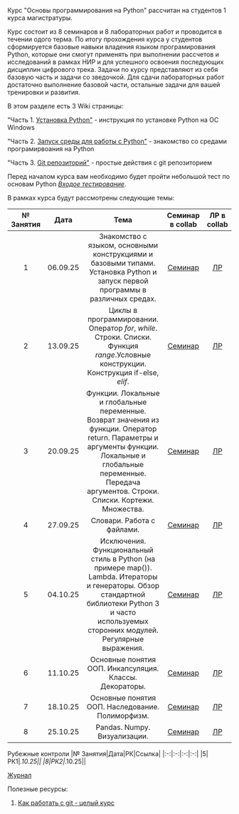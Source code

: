 Курс "Основы программирования на Python" рассчитан на студентов 1 курса магистратуры. 

Курс состоит из 8 семинаров и 8 лабораторных работ и проводится в течении одого терма. По итогу прохождения курса у студентов сформируется базовые навыки владения языком програмирования Python, которые они смогут применять при выполнении рассчетов и исследований в рамках НИР и для успешного освоения последующих дисциплин цифрового трека. Задачи по курсу представляют из себя базовую часть и задачи со зведочкой. Для сдачи лабораторных работ достаточно выполнение базовой части, остальные задачи для вашей тренировки и развития.

В этом разделе есть 3 Wiki страницы:

"Часть 1. [Установка Python"](https://github.com/AnastasiaMoshkova/Python-BMT/wiki/%D0%A7%D0%B0%D1%81%D1%82%D1%8C-1.-%D0%9A%D0%B0%D0%BA-%D1%83%D1%81%D1%82%D0%B0%D0%BD%D0%BE%D0%B2%D0%B8%D1%82%D1%8C-python%3F) - инструкция по установке Python на ОС Windows

"Часть 2. [Запуск среды для работы с Python"](https://github.com/AnastasiaMoshkova/Python-BMT/wiki/%D0%A7%D0%B0%D1%81%D1%82%D1%8C-2.-%D0%97%D0%B0%D0%BF%D1%83%D1%81%D0%BA-%D1%81%D1%80%D0%B5%D0%B4%D1%8B-%D0%B4%D0%BB%D1%8F-%D1%80%D0%B0%D0%B1%D0%BE%D1%82%D1%8B-%D1%81-python) - знакомство со средами програмирвоания на Python

"Часть 3. [Git репозиторий"](https://github.com/AnastasiaMoshkova/Python-BMT/wiki/%D0%A7%D0%B0%D1%81%D1%82%D1%8C-3.-Git-%D1%80%D0%B5%D0%BF%D0%BE%D0%B7%D0%B8%D1%82%D0%BE%D1%80%D0%B8%D0%B9) - простые действия с git репозиторием

Перед началом курса вам необходимо будет пройти небольшой тест по основам Python *[Входое тестирование](https://forms.gle/aVzFzRDrrPjTsHmMA)*. 

В рамках курса будут рассмотрены следующие темы:

|№ Занятия|Дата|Тема|Семинар в collab|ЛР в collab|
|:-:|:-:|:-:|:-:|:-:|
|1|06.09.25|Знакомство с языком, основными конструкциями и базовыми типами. Установка Python и запуск первой программы в различных средах.|[Семинар](https://colab.research.google.com/drive/1zlRIeQyjYM3bBHxYDvPNZAsqEjwblvN-?usp=drive_link)|[ЛР](https://colab.research.google.com/drive/1OElb4CduXPCf73pO9ezJZjJFqJeSL-bC?usp=drive_link)|
|2|13.09.25|Циклы в программировании. Оператор *for*, *while*. Строки. Списки. Функция *range*.Условные конструкции. Конструкция if-else, *elif*.|[Семинар](https://colab.research.google.com/drive/1AiPDwdmg4LGnTQcc-g-IW1s5XmBKTLcS?usp=drive_link)|[ЛР](https://colab.research.google.com/drive/16Y5LCwXg7k-yzK836yBPYeG0clw_RWLQ?usp=drive_link)|
|3|20.09.25|Функции. Локальные и глобальные переменные. Возврат значения из функции. Оператор return. Параметры и аргументы функции. Локальные и глобальные переменные. Передача аргументов. Строки. Списки. Кортежи. Множества.|[Семинар](https://colab.research.google.com/drive/1c8NJTuYf2hz6a_0nfdD7QQybVY7uHuiJ?usp=drive_link)|[ЛР](https://colab.research.google.com/drive/1ikgeLd3owzEINzD_8qKx_3ofsGZoiCb3?usp=drive_link)|
|4|27.09.25|Словари. Работа с файлами.|[Семинар](https://colab.research.google.com/drive/13njZeIDw99hAZp3F97bstlz8QvSFHK0t?usp=drive_link)|[ЛР](https://colab.research.google.com/drive/1qptbqjGxtHQHBVVZxXhdmUmXWRDFrxOj?usp=drive_link)|
|5|04.10.25|Исключения. Функциональный стиль в Python (на примере map()). Lambda. Итераторы и генераторы. Обзор стандартной библиотеки Python 3 и часто используемых сторонних модулей. Регулярные выражения.|[Семинар](https://drive.google.com/file/d/1aIMSy8E0Kxn2p1Sm8HD1Y-PNkpyExyPA/view?usp=sharing)|[ЛР](https://drive.google.com/file/d/1bF95v0L5kAuLXzKgZlpyG59DACbDP-t1/view?usp=sharing)|
|6|11.10.25|Основные понятия ООП. Инкапсуляция. Классы. Декораторы.|[Семинар](https://colab.research.google.com/drive/1X-7ChNbcKQjLKjOnq37vYPw7sLRL_nbQ?usp=sharing)|[ЛР](https://colab.research.google.com/drive/10BkR6-mFjDsow49bvJ_5Dkr_YXktldsN?usp=sharing)|
|7|18.10.25|Основные понятия ООП. Наследование. Полиморфизм.|[Семинар](https://drive.google.com/file/d/1a9p4Zh4Rm86amtmqZm1hqzme9srjG-d9/view?usp=sharing)|[ЛР](https://drive.google.com/file/d/17WgPZHlYPejSFKmdLNlYIjApYd9pIYr6/view?usp=sharing)|
|8|25.10.25|Pandas. Numpy. Визуализации.|[Семинар](https://drive.google.com/file/d/12bAMqevyc452w0a3kM5Rr0ZSkpAJ8P-P/view?usp=sharing)|[ЛР](https://drive.google.com/file/d/1LHxoLHXA0Qinsy6mGxTfrDzVpl6EHT-g/view?usp=sharing)|

Рубежные контроли
|№ Занятия|Дата|РК|Ссылка|
|:-:|:-:|:-:|:-:|
|5|РК1|_.10.25||
|8|РК2|_.10.25||

[Журнал](https://docs.google.com/spreadsheets/d/1i0tM8PyOLLgJWcI4tydyfe3yFquP2pjXKKHfwFqhEGs/edit?usp=sharing)

Полезные ресурсы:

1. [Как работать с git - целый курс](https://webdevkin.ru/courses/git/start)


